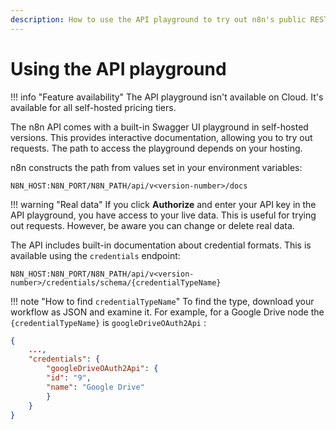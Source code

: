 ```yaml
---
description: How to use the API playground to try out n8n's public REST API.
---
```


# Using the API playground

!!! info "Feature availability"
	The API playground isn't available on Cloud. It's available for all self-hosted pricing tiers.

The n8n API comes with a built-in Swagger UI playground in self-hosted versions. This provides interactive documentation, allowing you to try out requests. The path to access the playground depends on your hosting.

n8n constructs the path from values set in your environment variables:

```shell
N8N_HOST:N8N_PORT/N8N_PATH/api/v<version-number>/docs
```

!!! warning "Real data"
    If you click **Authorize** and enter your API key in the API playground, you have access to your live data. This is useful for trying out requests. However, be aware you can change or delete real data.

The API includes built-in documentation about credential formats. This is available using the `credentials` endpoint:

```shell
N8N_HOST:N8N_PORT/N8N_PATH/api/v<version-number>/credentials/schema/{credentialTypeName}
```

!!! note "How to find `credentialTypeName`"
    To find the type, download your workflow as JSON and examine it. For example, for a Google Drive node the `{credentialTypeName}` is `googleDriveOAuth2Api` :
```json
{
    ...,
    "credentials": {
        "googleDriveOAuth2Api": {
        "id": "9",
        "name": "Google Drive"
        }
    }
}
``` 
